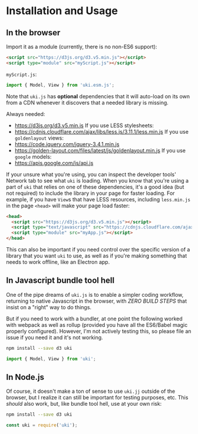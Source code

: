 # Installation and Usage

## In the browser
Import it as a module (currently, there is no non-ES6 support):
```html
<script src="https://d3js.org/d3.v5.min.js"></script>
<script type="module" src="myScript.js"></script>
```
`myScript.js`:
```javascript
import { Model, View } from 'uki.esm.js';
```

Note that `uki.js` has **optional** dependencies that it will auto-load on its
own from a CDN whenever it discovers that a needed library is missing.

Always needed:
- https://d3js.org/d3.v5.min.js
If you use LESS stylesheets:
- https://cdnjs.cloudflare.com/ajax/libs/less.js/3.11.1/less.min.js
If you use `goldenlayout` views:
- https://code.jquery.com/jquery-3.4.1.min.js
- https://golden-layout.com/files/latest/js/goldenlayout.min.js
If you use `google` models:
- https://apis.google.com/js/api.js

If your unsure what you're using, you can inspect the developer tools' Network
tab to see what `uki` is loading. When you know that you're using a part of
`uki` that relies on one of these dependencies, it's a good idea (but not
required) to include the library in your page for faster loading. For example,
if you have `View`s that have LESS resources, including `less.min.js` in the
page `<head>` will make your page load faster:

```html
<head>
  <script src="https://d3js.org/d3.v5.min.js"></script>
  <script type="text/javascript" src="https://cdnjs.cloudflare.com/ajax/libs/less.js/3.11.1/less.min.js" data-log-level="1"></script>
  <script type="module" src="myApp.js"></script>
</head>
```

This can also be important if you need control over the specific version of a
library that you want `uki` to use, as well as if you're making something that
needs to work offline, like an Electron app.

## In Javascript bundle tool hell
One of the pipe dreams of `uki.js` is to enable a simpler coding workflow,
returning to native Javascript in the browser, with *ZERO BUILD STEPS* that
insist on a "right" way to do things.

But if you need to work with a bundler, at one point the following worked with
webpack as well as rollup (provided you have all the ES6/Babel magic properly
configured). However, I'm not actively testing this, so please file an issue if
you need it and it's not working.

```bash
npm install --save d3 uki
```
```javascript
import { Model, View } from 'uki';
```

## In Node.js
Of course, it doesn't make a ton of sense to use `uki.jj` outside of the
browser, but I realize it can still be important for testing purposes, etc. This
*should* also work, but, like bundle tool hell, use at your own risk:

```bash
npm install --save d3 uki
```
```javascript
const uki = require('uki');
```
